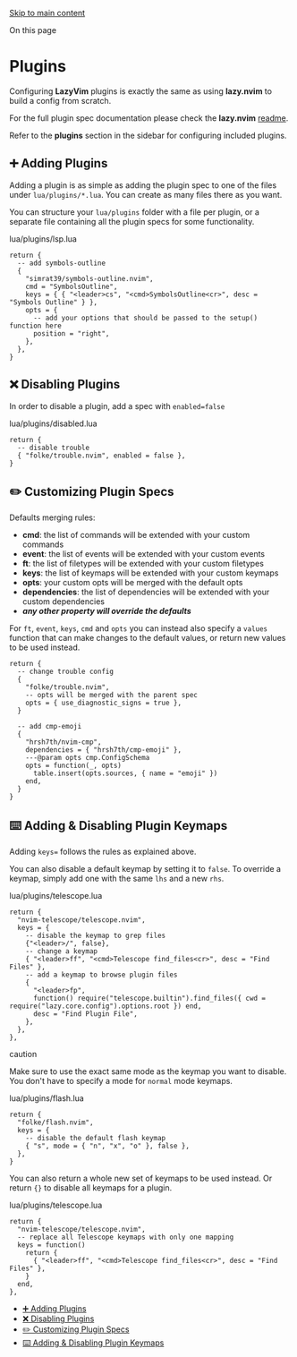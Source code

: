 [Skip to main content](https://www.lazyvim.org/configuration/plugins#__docusaurus_skipToContent_fallback)

On this page

# Plugins

Configuring **LazyVim** plugins is exactly the same as using **lazy.nvim** to build
a config from scratch.

For the full plugin spec documentation please check the **lazy.nvim** [readme](https://github.com/folke/lazy.nvim).

Refer to the **plugins** section in the sidebar for configuring
included plugins.

## ➕ Adding Plugins [​](https://www.lazyvim.org/configuration/plugins\#-adding-plugins "Direct link to ➕ Adding Plugins")

Adding a plugin is as simple as adding the plugin spec to one of the files
under `lua/plugins/*.lua`. You can create as many files there as you want.

You can structure your `lua/plugins` folder with a file per plugin,
or a separate file containing all the plugin specs for some functionality.

lua/plugins/lsp.lua

```codeBlockLines_e6Vv
return {
  -- add symbols-outline
  {
    "simrat39/symbols-outline.nvim",
    cmd = "SymbolsOutline",
    keys = { { "<leader>cs", "<cmd>SymbolsOutline<cr>", desc = "Symbols Outline" } },
    opts = {
      -- add your options that should be passed to the setup() function here
      position = "right",
    },
  },
}

```

## ❌ Disabling Plugins [​](https://www.lazyvim.org/configuration/plugins\#-disabling-plugins "Direct link to ❌ Disabling Plugins")

In order to disable a plugin, add a spec with `enabled=false`

lua/plugins/disabled.lua

```codeBlockLines_e6Vv
return {
  -- disable trouble
  { "folke/trouble.nvim", enabled = false },
}

```

## ✏️ Customizing Plugin Specs [​](https://www.lazyvim.org/configuration/plugins\#%EF%B8%8F-customizing-plugin-specs "Direct link to ✏️ Customizing Plugin Specs")

Defaults merging rules:

- **cmd**: the list of commands will be extended with your custom commands
- **event**: the list of events will be extended with your custom events
- **ft**: the list of filetypes will be extended with your custom filetypes
- **keys**: the list of keymaps will be extended with your custom keymaps
- **opts**: your custom opts will be merged with the default opts
- **dependencies**: the list of dependencies will be extended with your custom dependencies
- **_any other property will override the defaults_**

For `ft`, `event`, `keys`, `cmd` and `opts` you can instead also specify a `values` function
that can make changes to the default values, or return new values to be used instead.

```codeBlockLines_e6Vv
return {
  -- change trouble config
  {
    "folke/trouble.nvim",
    -- opts will be merged with the parent spec
    opts = { use_diagnostic_signs = true },
  }

  -- add cmp-emoji
  {
    "hrsh7th/nvim-cmp",
    dependencies = { "hrsh7th/cmp-emoji" },
    ---@param opts cmp.ConfigSchema
    opts = function(_, opts)
      table.insert(opts.sources, { name = "emoji" })
    end,
  }
}

```

## ⌨️ Adding & Disabling Plugin Keymaps [​](https://www.lazyvim.org/configuration/plugins\#%EF%B8%8F-adding--disabling-plugin-keymaps "Direct link to ⌨️ Adding & Disabling Plugin Keymaps")

Adding `keys=` follows the rules as explained above.

You can also disable a default keymap by setting it to `false`.
To override a keymap, simply add one with the same `lhs` and a new `rhs`.

lua/plugins/telescope.lua

```codeBlockLines_e6Vv
return {
  "nvim-telescope/telescope.nvim",
  keys = {
    -- disable the keymap to grep files
    {"<leader>/", false},
    -- change a keymap
    { "<leader>ff", "<cmd>Telescope find_files<cr>", desc = "Find Files" },
    -- add a keymap to browse plugin files
    {
      "<leader>fp",
      function() require("telescope.builtin").find_files({ cwd = require("lazy.core.config").options.root }) end,
      desc = "Find Plugin File",
    },
  },
},

```

caution

Make sure to use the exact same mode as the keymap you want to disable.
You don't have to specify a mode for `normal` mode keymaps.

lua/plugins/flash.lua

```codeBlockLines_e6Vv
return {
  "folke/flash.nvim",
  keys = {
    -- disable the default flash keymap
    { "s", mode = { "n", "x", "o" }, false },
  },
}

```

You can also return a whole new set of keymaps to be used instead.
Or return `{}` to disable all keymaps for a plugin.

lua/plugins/telescope.lua

```codeBlockLines_e6Vv
return {
  "nvim-telescope/telescope.nvim",
  -- replace all Telescope keymaps with only one mapping
  keys = function()
    return {
      { "<leader>ff", "<cmd>Telescope find_files<cr>", desc = "Find Files" },
    }
  end,
},

```

- [➕ Adding Plugins](https://www.lazyvim.org/configuration/plugins#-adding-plugins)
- [❌ Disabling Plugins](https://www.lazyvim.org/configuration/plugins#-disabling-plugins)
- [✏️ Customizing Plugin Specs](https://www.lazyvim.org/configuration/plugins#%EF%B8%8F-customizing-plugin-specs)
- [⌨️ Adding & Disabling Plugin Keymaps](https://www.lazyvim.org/configuration/plugins#%EF%B8%8F-adding--disabling-plugin-keymaps)